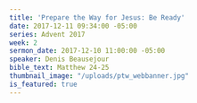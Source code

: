 ```yaml
---
title: 'Prepare the Way for Jesus: Be Ready'
date: 2017-12-11 09:34:00 -05:00
series: Advent 2017
week: 2
sermon_date: 2017-12-10 11:00:00 -05:00
speaker: Denis Beausejour
bible_text: Matthew 24-25
thumbnail_image: "/uploads/ptw_webbanner.jpg"
is_featured: true
---
```


